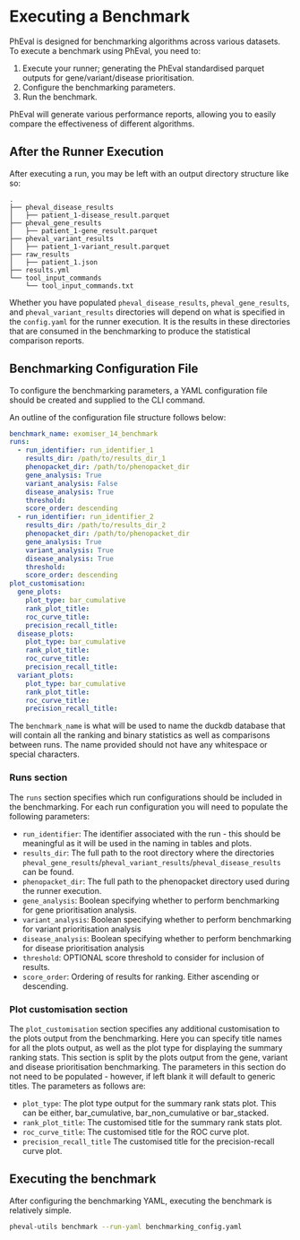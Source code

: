 # Executing a Benchmark

PhEval is designed for benchmarking algorithms across various datasets. To execute a benchmark using PhEval, you need to: 

1. Execute your runner; generating the PhEval standardised parquet outputs for gene/variant/disease prioritisation.
2. Configure the benchmarking parameters.
3. Run the benchmark.

PhEval will generate various performance reports, allowing you to easily compare the effectiveness of different algorithms.

## After the Runner Execution

After executing a run, you may be left with an output directory structure like so:

```tree
.
├── pheval_disease_results
│   ├── patient_1-disease_result.parquet
├── pheval_gene_results
│   ├── patient_1-gene_result.parquet
├── pheval_variant_results
│   ├── patient_1-variant_result.parquet
├── raw_results
│   ├── patient_1.json
├── results.yml
└── tool_input_commands
    └── tool_input_commands.txt
```
Whether you have populated `pheval_disease_results`, `pheval_gene_results`, and `pheval_variant_results` directories will depend on what is specified in the `config.yaml` for the runner execution. It is the results in these directories that are consumed in the benchmarking to produce the statistical comparison reports.

## Benchmarking Configuration File

To configure the benchmarking parameters, a YAML configuration file should be created and supplied to the CLI command.

An outline of the configuration file structure follows below:

```yaml
benchmark_name: exomiser_14_benchmark
runs:
  - run_identifier: run_identifier_1
    results_dir: /path/to/results_dir_1
    phenopacket_dir: /path/to/phenopacket_dir
    gene_analysis: True
    variant_analysis: False
    disease_analysis: True
    threshold:
    score_order: descending
  - run_identifier: run_identifier_2
    results_dir: /path/to/results_dir_2
    phenopacket_dir: /path/to/phenopacket_dir
    gene_analysis: True
    variant_analysis: True
    disease_analysis: True
    threshold:
    score_order: descending
plot_customisation:
  gene_plots:
    plot_type: bar_cumulative
    rank_plot_title: 
    roc_curve_title: 
    precision_recall_title: 
  disease_plots:
    plot_type: bar_cumulative
    rank_plot_title:
    roc_curve_title: 
    precision_recall_title: 
  variant_plots:
    plot_type: bar_cumulative
    rank_plot_title: 
    roc_curve_title: 
    precision_recall_title: 

```

The `benchmark_name` is what will be used to name the duckdb database that will contain all the ranking and binary statistics as well as comparisons between runs. The name provided should not have any whitespace or special characters.

### Runs section

The `runs` section specifies which run configurations should be included in the benchmarking. For each run configuration you will need to populate the following parameters:

- `run_identifier`: The identifier associated with the run - this should be meaningful as it will be used in the naming in tables and plots. 
- `results_dir`: The full path to the root directory where the directories `pheval_gene_results`/`pheval_variant_results`/`pheval_disease_results` can be found.
- `phenopacket_dir`: The full path to the phenopacket directory used during the runner execution.
- `gene_analysis`: Boolean specifying whether to perform benchmarking for gene prioritisation analysis.
- `variant_analysis`: Boolean specifying whether to perform benchmarking for variant prioritisation analysis
- `disease_analysis`: Boolean specifying whether to perform benchmarking for disease prioritisation analysis
- `threshold`: OPTIONAL score threshold to consider for inclusion of results. 
- `score_order`: Ordering of results for ranking. Either ascending or descending.

### Plot customisation section

The `plot_customisation` section specifies any additional customisation to the plots output from the benchmarking. Here you can specify title names for all the plots output, as well as the plot type for displaying the summary ranking stats. This section is split by the plots output from the gene, variant and disease prioritisation benchmarking. The parameters in this section do not need to be populated - however, if left blank it will default to generic titles. The parameters as follows are:

- `plot_type`: The plot type output for the summary rank stats plot. This can be either, bar_cumulative, bar_non_cumulative or bar_stacked.
- `rank_plot_title`: The customised title for the summary rank stats plot.
- `roc_curve_title`: The customised title for the ROC curve plot.
- `precision_recall_title` The customised title for the precision-recall curve plot.

## Executing the benchmark

After configuring the benchmarking YAML, executing the benchmark is relatively simple.

```bash
pheval-utils benchmark --run-yaml benchmarking_config.yaml
```


